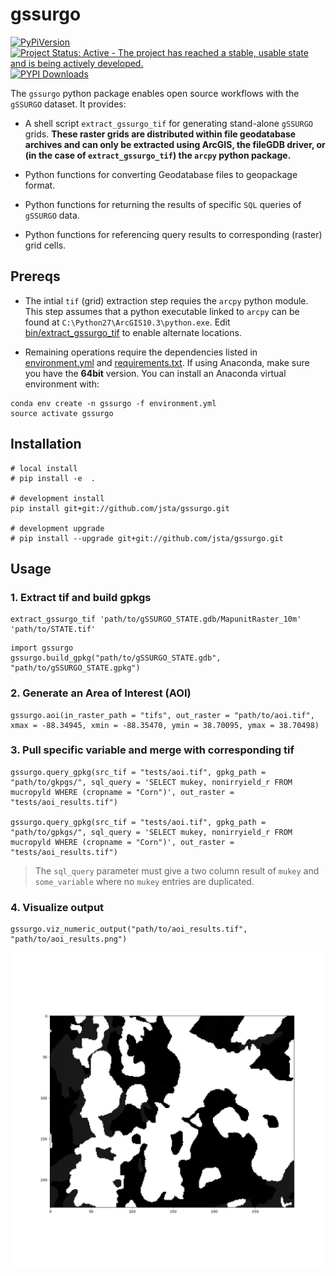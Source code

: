 # gssurgo

[![PyPiVersion](https://img.shields.io/pypi/v/gssurgo.svg)](https://pypi.python.org/pypi/gssurgo/)[![Project Status: Active - The project has reached a stable, usable state and is being actively developed.](http://www.repostatus.org/badges/latest/active.svg)](http://www.repostatus.org/#active)[![PYPI Downloads](https://img.shields.io/pypi/dm/gssurgo.svg)](https://pypistats.org/packages/gssurgo)

The `gssurgo` python package enables open source workflows with the `gSSURGO` dataset. It provides:

* A shell script `extract_gssurgo_tif` for generating stand-alone `gSSURGO` grids. **These raster grids are distributed within file geodatabase archives and can only be extracted using ArcGIS, the fileGDB driver, or (in the case of `extract_gssurgo_tif`) the `arcpy` python package.**  

* Python functions for converting Geodatabase files to geopackage format. 
 
* Python functions for returning the results of specific `SQL` queries of `gSSURGO` data.
 
* Python functions for referencing query results to corresponding (raster) grid cells.

## Prereqs

* The intial `tif` (grid) extraction step requies the `arcpy` python module. This step assumes that a python executable linked to `arcpy` can be found at `C:\Python27\ArcGIS10.3\python.exe`. Edit [bin/extract_gssurgo_tif](bin/extract_gssurgo_tif) to enable alternate locations.

* Remaining operations require the dependencies listed in [environment.yml](environment.yml) and [requirements.txt](requirements.txt). If using Anaconda, make sure you have the **64bit** version. You can install an Anaconda virtual environment with:

```
conda env create -n gssurgo -f environment.yml
source activate gssurgo
```

## Installation

```
# local install
# pip install -e  . 

# development install 
pip install git+git://github.com/jsta/gssurgo.git

# development upgrade
# pip install --upgrade git+git://github.com/jsta/gssurgo.git
```

## Usage

### 1. Extract tif and build gpkgs

```
extract_gssurgo_tif 'path/to/gSSURGO_STATE.gdb/MapunitRaster_10m' 'path/to/STATE.tif'
```

```
import gssurgo
gssurgo.build_gpkg("path/to/gSSURGO_STATE.gdb", "path/to/gSSURGO_STATE.gpkg")
```

### 2. Generate an Area of Interest (AOI)

```
gssurgo.aoi(in_raster_path = "tifs", out_raster = "path/to/aoi.tif", xmax = -88.34945, xmin = -88.35470, ymin = 38.70095, ymax = 38.70498)
```

### 3. Pull specific variable and merge with corresponding tif

```
gssurgo.query_gpkg(src_tif = "tests/aoi.tif", gpkg_path = "path/to/gkpgs/", sql_query = 'SELECT mukey, nonirryield_r FROM mucropyld WHERE (cropname = "Corn")', out_raster = "tests/aoi_results.tif")

gssurgo.query_gpkg(src_tif = "tests/aoi.tif", gpkg_path = "path/to/gpkgs/", sql_query = 'SELECT mukey, nonirryield_r FROM mucropyld WHERE (cropname = "Corn")', out_raster = "tests/aoi_results.tif")

```

> The `sql_query` parameter must give a two column result of `mukey` and `some_variable` where no `mukey` entries are duplicated.

### 4. Visualize output

```
gssurgo.viz_numeric_output("path/to/aoi_results.tif", "path/to/aoi_results.png")
```

![](tests/nonirryield_r.png)
